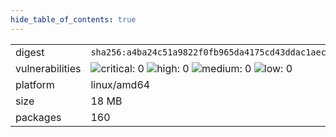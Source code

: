 ```yaml
---
hide_table_of_contents: true
---
```


<table>
<tr><td>digest</td><td><code>sha256:a4ba24c51a9822f0fb965da4175cd43ddac1aecb72940fbe82ced5bede4f1131</code></td><tr><tr><td>vulnerabilities</td><td><img alt="critical: 0" src="https://img.shields.io/badge/critical-0-lightgrey"/> <img alt="high: 0" src="https://img.shields.io/badge/high-0-lightgrey"/> <img alt="medium: 0" src="https://img.shields.io/badge/medium-0-lightgrey"/> <img alt="low: 0" src="https://img.shields.io/badge/low-0-lightgrey"/> <!-- unspecified: 0 --></td></tr>
<tr><td>platform</td><td>linux/amd64</td></tr>
<tr><td>size</td><td>18 MB</td></tr>
<tr><td>packages</td><td>160</td></tr>
</table>
</details></table>
</details>

<table></table>

